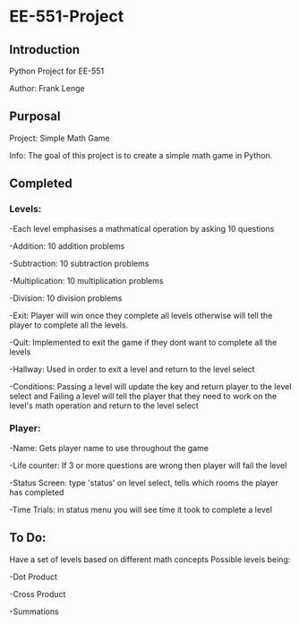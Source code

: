 # EE-551-Project
## Introduction
Python Project for EE-551

Author: Frank Lenge
## Purposal
Project: Simple Math Game 

Info: The goal of this project is to create a simple math game in Python.

## Completed
### Levels: 
-Each level emphasises a mathmatical operation by asking 10 questions

-Addition: 10 addition problems

-Subtraction: 10 subtraction problems

-Multiplication: 10 multiplication problems

-Division: 10 division problems

-Exit: Player will win once they complete all levels otherwise will tell the player to complete all the levels.

-Quit: Implemented to exit the game if they dont want to complete all the levels 

-Hallway: Used in order to exit a level and return to the level select

-Conditions: Passing a level will update the key and return player to the level select and Failing a level will tell the player that they need to work on the level's math operation and return to the level select

### Player:
-Name: Gets player name to use throughout the game

-Life counter: If 3 or more questions are wrong then player will fail the level

-Status Screen: type 'status' on level select, tells which rooms the player has completed

-Time Trials: in status menu you will see time it took to complete a level

## To Do:
Have a set of levels based on different math concepts
Possible levels being: 

-Dot Product

-Cross Product

-Summations
